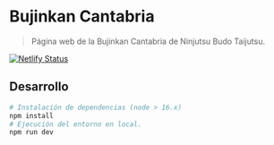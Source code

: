 # Bujinkan Cantabria

> Página web de la Bujinkan Cantabria de Ninjutsu Budo Taijutsu.

[![Netlify Status](https://api.netlify.com/api/v1/badges/49179ca0-00bb-4feb-abe8-51fdf843c9f7/deploy-status)](https://app.netlify.com/sites/bujinkancantabria/deploys)

## Desarrollo

```bash
# Instalación de dependencias (node > 16.x)
npm install
# Ejecución del entorno en local.
npm run dev
```
